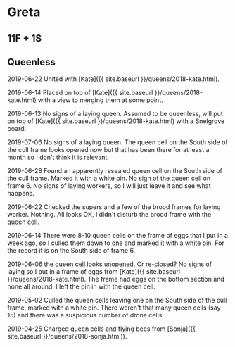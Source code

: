 # Greta
## 11F + 1S
## Queenless

2019-06-22 United with [Kate]({{ site.baseurl }}/queens/2018-kate.html).

2019-06-14 Placed on top of [Kate]({{ site.baseurl }}/queens/2018-kate.html) with a view to merging them at some point.

2019-06-13 No signs of a laying queen.  Assumed to be queenless, will put on top of [Kate]({{ site.baseurl }}/queens/2018-kate.html) with a Snelgrove board.

2019-07-06 No signs of a laying queen.  The queen cell on the South side of the cull frame looks opened now but that has been there for at least a month so I don't think it is relevant.

2019-06-28 Found an apparently resealed queen cell on the South side of the cull frame.  Marked it with a white pin.  No sign of the queen cell on frame 6.  No signs of laying workers, so I will just leave it and see what happens.

2019-06-22 Checked the supers and a few of the brood frames for laying worker.  Nothing.  All looks OK, I didn't disturb the brood frame with the queen cell.

2019-06-14 There were 8-10 queen cells on the frame of eggs that I put in a week ago, so I culled them down to one and marked it with a white pin.  For the record it is on the South side of frame 6.

2019-06-06 the queen cell looks unopened.  Or re-closed?  No signs of laying so I put in a frame of eggs from [Kate]({{ site.baseurl }}/queens/2018-kate.html).  The frame had eggs on the bottom section and hone all around.  I left the pin in with the queen cell.

2019-05-02 Culled the queen cells leaving one on the South side of the cull frame, marked with a white pin.   There weren't that many queen cells (say 15) and there was a suspicious number of drone cells.

2019-04-25 Charged queen cells and flying bees from [Sonja]({{ site.baseurl }}/queens/2018-sonja.html)).
